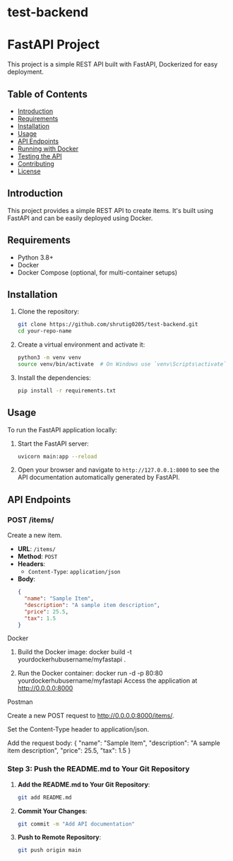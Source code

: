 # test-backend
# FastAPI Project

This project is a simple REST API built with FastAPI, Dockerized for easy deployment.

## Table of Contents

- [Introduction](#introduction)
- [Requirements](#requirements)
- [Installation](#installation)
- [Usage](#usage)
- [API Endpoints](#api-endpoints)
- [Running with Docker](#running-with-docker)
- [Testing the API](#testing-the-api)
- [Contributing](#contributing)
- [License](#license)

## Introduction

This project provides a simple REST API to create items. It's built using FastAPI and can be easily deployed using Docker.

## Requirements

- Python 3.8+
- Docker
- Docker Compose (optional, for multi-container setups)

## Installation

1. Clone the repository:

    ```sh
    git clone https://github.com/shrutig0205/test-backend.git
    cd your-repo-name
    ```

2. Create a virtual environment and activate it:

    ```sh
    python3 -m venv venv
    source venv/bin/activate  # On Windows use `venv\Scripts\activate`
    ```

3. Install the dependencies:

    ```sh
    pip install -r requirements.txt
    ```

## Usage

To run the FastAPI application locally:

1. Start the FastAPI server:

    ```sh
    uvicorn main:app --reload
    ```

2. Open your browser and navigate to `http://127.0.0.1:8000` to see the API documentation automatically generated by FastAPI.

## API Endpoints

### POST /items/

Create a new item.

- **URL**: `/items/`
- **Method**: `POST`
- **Headers**: 
  - `Content-Type`: `application/json`
- **Body**:
  ```json
  {
    "name": "Sample Item",
    "description": "A sample item description",
    "price": 25.5,
    "tax": 1.5
  }

Docker
1. Build the Docker image:
docker build -t yourdockerhubusername/myfastapi .

2. Run the Docker container:
docker run -d -p 80:80 yourdockerhubusername/myfastapi
Access the application at http://0.0.0.0:8000

Postman

Create a new POST request to http://0.0.0.0:8000/items/.

Set the Content-Type header to application/json.

Add the request body:
{
  "name": "Sample Item",
  "description": "A sample item description",
  "price": 25.5,
  "tax": 1.5
}


### Step 3: Push the README.md to Your Git Repository

1. **Add the README.md to Your Git Repository**:

    ```sh
    git add README.md
    ```

2. **Commit Your Changes**:

    ```sh
    git commit -m "Add API documentation"
    ```

3. **Push to Remote Repository**:

    ```sh
    git push origin main
    ```

